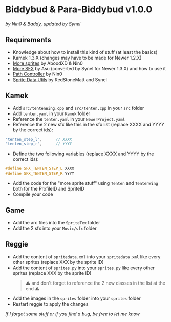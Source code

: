 # Biddybud & Para-Biddybud v1.0.0
*by Nin0 & Baddy, updated by Synel*


## Requirements
- Knowledge about how to install this kind of stuff (at least the basics)
- Kamek 1.3.X (changes may have to be made for Newer 1.2.X)
- [More sprites](https://github.com/Synell/NSMBW-Custom-Sprites/releases/tag/MoreSprites) by AboodXD & Nin0
- [More SFX](https://github.com/Synell/NSMBW-Custom-Sprites/releases/tag/MoreSFX) by Asu (converted by Synel for Newer 1.3.X) and how to use it
- [Path Controller](https://github.com/Synell/NSMBW-Custom-Sprites/releases/tag/PathController) by Nin0
- [Sprite Data Utils](https://github.com/Synell/NSMBW-Custom-Sprites/releases/tag/SpriteDataUtils) by RedStoneMatt and Synel


## Kamek
- Add `src/tentenWing.cpp` and `src/tenten.cpp` in your `src` folder
- Add `tenten.yaml` in your `Kamek` folder
- Reference the `tenten.yaml` in your `NewerProject.yaml`
- Reference the 2 new sfx like this in the sfx list (replace XXXX and YYYY by the correct ids):
```cpp
"tenten_step_l",      // XXXX
"tenten_step_r",      // YYYY
```
- Define the two following variables (replace XXXX and YYYY by the correct ids):
```cpp
#define SFX_TENTEN_STEP_L XXXX
#define SFX_TENTEN_STEP_R YYYY
```
- Add the code for the "more sprite stuff" using `Tenten` and `TentenWing` both for the ProfileID and SpriteID
- Compile your code


## Game
- Add the arc files into the `SpriteTex` folder
- Add the 2 sfx into your `Music/sfx` folder


## Reggie
- Add the content of `spritedata.xml` into your `spritedata.xml` like every other sprites (replace XXX by the sprite ID)
- Add the content of `sprites.py` into your `sprites.py` like every other sprites (replace XXX by the sprite ID)
	> ⚠️ and don't forget to reference the 2 new classes in the list at the end ⚠️
- Add the images in the `sprites` folder into your `sprites` folder
- Restart reggie to apply the changes


*If I forgot some stuff or if you find a bug, be free to let me know*
